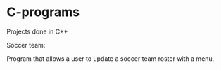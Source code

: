 # C-programs
Projects done in C++

Soccer team:

Program that allows a user to update a soccer team roster with a menu.

